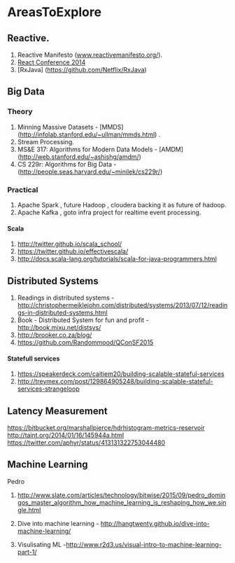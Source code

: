 AreasToExplore
==============
## Reactive.
1. Reactive Manifesto (www.reactivemanifesto.org/).
2. [React Conference 2014](https://www.youtube.com/watch?v=ZLBH4l7dCFA&list=PLSD48HvrE7-Z1stQ1vIIBumB0wK0s8llY)
3. [RxJava] (https://github.com/Netflix/RxJava)

## Big Data 

### Theory
1. Minning Massive Datasets - [MMDS] (http://infolab.stanford.edu/~ullman/mmds.html) .
2. Stream Processing.
3. MS&E 317: Algorithms for Modern Data Models -  [AMDM] (http://web.stanford.edu/~ashishg/amdm/)
4. CS 229r: Algorithms for Big Data - (http://people.seas.harvard.edu/~minilek/cs229r/)

### Practical
1. Apache Spark , future Hadoop , cloudera backing it as future of hadoop.
2. Apache Kafka , goto infra project for realtime event processing.

#### Scala
1. http://twitter.github.io/scala_school/
2. https://twitter.github.io/effectivescala/
3. http://docs.scala-lang.org/tutorials/scala-for-java-programmers.html

## Distributed Systems
1. Readings in distributed systems - http://christophermeiklejohn.com/distributed/systems/2013/07/12/readings-in-distributed-systems.html
2. Book - Distributed System for fun and profit - http://book.mixu.net/distsys/
3. http://brooker.co.za/blog/
4. https://github.com/Randommood/QConSF2015

#### Statefull services
1. https://speakerdeck.com/caitiem20/building-scalable-stateful-services
2. http://trevmex.com/post/129864905248/building-scalable-stateful-services-strangeloop

## Latency Measurement
https://bitbucket.org/marshallpierce/hdrhistogram-metrics-reservoir
http://taint.org/2014/01/16/145944a.html
https://twitter.com/aphyr/status/413131322753044480


## Machine Learning

Pedro

1. http://www.slate.com/articles/technology/bitwise/2015/09/pedro_domingos_master_algorithm_how_machine_learning_is_reshaping_how_we.single.html

2. Dive into machine learning - http://hangtwenty.github.io/dive-into-machine-learning/
3. Visulisating ML -http://www.r2d3.us/visual-intro-to-machine-learning-part-1/



